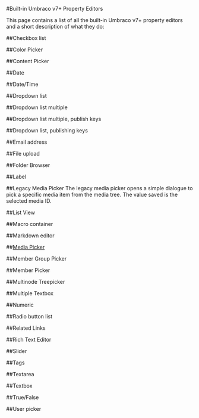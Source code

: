 #Built-in Umbraco v7+ Property Editors

This page contains a list of all the built-in Umbraco  v7+ property editors and a short description of what they do:

##Checkbox list

##Color Picker

##Content Picker

##Date

##Date/Time

##Dropdown list

##Dropdown list multiple

##Dropdown list multiple, publish keys

##Dropdown list, publishing keys

##Email address

##File upload

##Folder Browser

##Label

##Legacy Media Picker
The legacy media picker opens a simple dialogue to pick a specific media item from the media tree. The value saved is the selected media ID.

##List View

##Macro container

##Markdown editor

##[Media Picker](Media-Picker.md)

##Member Group Picker

##Member Picker

##Multinode Treepicker

##Multiple Textbox

##Numeric

##Radio button list

##Related Links

##Rich Text Editor

##Slider

##Tags

##Textarea

##Textbox

##True/False

##User picker